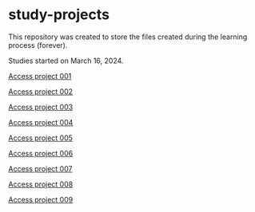 # study-projects
 This repository was created to store the files created during the learning process (forever).

 Studies started on March 16, 2024.

<a href="https://rodrigooal.github.io/study-projects/sp-001">Access project 001</a>

<a href="https://rodrigooal.github.io/study-projects/sp-002">Access project 002</a>

<a href="https://rodrigooal.github.io/study-projects/sp-003">Access project 003</a>

<a href="https://rodrigooal.github.io/study-projects/sp-004">Access project 004</a>

<a href="https://rodrigooal.github.io/study-projects/sp-005">Access project 005</a>

<a href="https://rodrigooal.github.io/study-projects/sp-006">Access project 006</a>

<a href="https://rodrigooal.github.io/study-projects/sp-007">Access project 007</a>

<a href="https://rodrigooal.github.io/study-projects/sp-008">Access project 008</a>

<a href="https://rodrigooal.github.io/study-projects/sp-009">Access project 009</a>